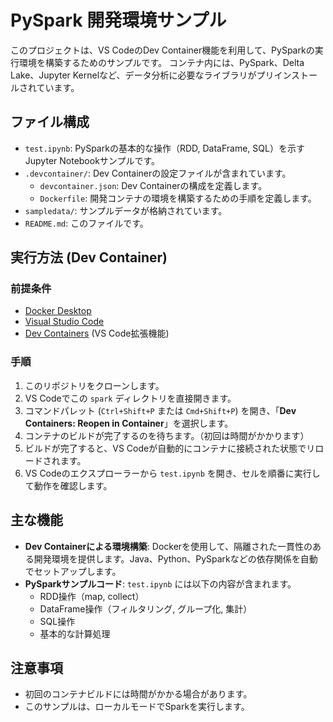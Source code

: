 # PySpark 開発環境サンプル

このプロジェクトは、VS CodeのDev Container機能を利用して、PySparkの実行環境を構築するためのサンプルです。
コンテナ内には、PySpark、Delta Lake、Jupyter Kernelなど、データ分析に必要なライブラリがプリインストールされています。

## ファイル構成

- `test.ipynb`: PySparkの基本的な操作（RDD, DataFrame, SQL）を示すJupyter Notebookサンプルです。
- `.devcontainer/`: Dev Containerの設定ファイルが含まれています。
    - `devcontainer.json`: Dev Containerの構成を定義します。
    - `Dockerfile`: 開発コンテナの環境を構築するための手順を定義します。
- `sampledata/`: サンプルデータが格納されています。
- `README.md`: このファイルです。

## 実行方法 (Dev Container)

### 前提条件

- [Docker Desktop](https://www.docker.com/products/docker-desktop/)
- [Visual Studio Code](https://code.visualstudio.com/)
- [Dev Containers](https://marketplace.visualstudio.com/items?itemName=ms-vscode-remote.remote-containers) (VS Code拡張機能)

### 手順

1.  このリポジトリをクローンします。
2.  VS Codeでこの `spark` ディレクトリを直接開きます。
3.  コマンドパレット (`Ctrl+Shift+P` または `Cmd+Shift+P`) を開き、「**Dev Containers: Reopen in Container**」を選択します。
4.  コンテナのビルドが完了するのを待ちます。（初回は時間がかかります）
5.  ビルドが完了すると、VS Codeが自動的にコンテナに接続された状態でリロードされます。
6.  VS Codeのエクスプローラーから `test.ipynb` を開き、セルを順番に実行して動作を確認します。

## 主な機能

- **Dev Containerによる環境構築**: Dockerを使用して、隔離された一貫性のある開発環境を提供します。Java、Python、PySparkなどの依存関係を自動でセットアップします。
- **PySparkサンプルコード**: `test.ipynb` には以下の内容が含まれます。
    - RDD操作（map, collect）
    - DataFrame操作（フィルタリング, グループ化, 集計）
    - SQL操作
    - 基本的な計算処理

## 注意事項

- 初回のコンテナビルドには時間がかかる場合があります。
- このサンプルは、ローカルモードでSparkを実行します。 